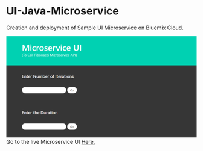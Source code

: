 # UI-Java-Microservice
Creation and deployment of Sample UI Microservice on Bluemix Cloud.

<img src="main.png"/>
<br>
Go to the live Microservice UI <a href="http://helloworld--17431.mybluemix.net/">Here.</a>
